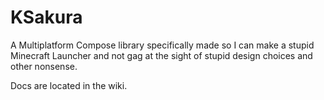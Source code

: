 # KSakura
A Multiplatform Compose library specifically made so I can make a stupid Minecraft Launcher and not gag at the sight of 
stupid design choices and other nonsense.

Docs are located in the wiki.